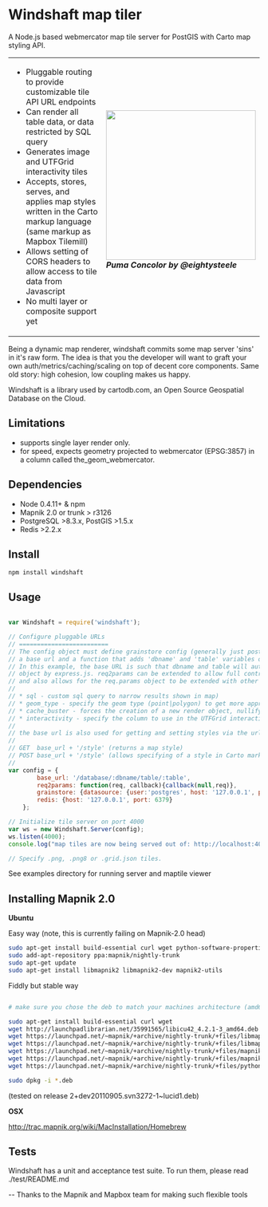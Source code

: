 Windshaft map tiler
===================

A Node.js based webmercator map tile server for PostGIS with Carto map styling API.

<table>
<tr>
<td>
<ul>
<li>Pluggable routing to provide customizable tile API URL endpoints</li>
<li>Can render all table data, or data restricted by SQL query</li>
<li>Generates image and UTFGrid interactivity tiles</li>
<li>Accepts, stores, serves, and applies map styles written in the Carto markup language (same markup as Mapbox Tilemill)</li>
<li>Allows setting of CORS headers to allow access to tile data from Javascript</li>
<li>No multi layer or composite support yet</li>
</td>
<td>
<span style="float:right;width:300px;">
<img src="https://github.com/Vizzuality/Windshaft/raw/master/examples/puma_concolor.png" width="300"/>
<h5 style="color#666; margin-top:0;">Puma Concolor by @eightysteele</h5>
</span>
<br>
</td>
</table>

Being a dynamic map renderer, windshaft commits some map server 'sins' in it's raw form. The idea is that you the developer will want to graft your own auth/metrics/caching/scaling on top of decent core components. Same old story: high cohesion, low coupling makes us happy.

Windshaft is a library used by cartodb.com, an Open Source Geospatial Database on the Cloud.


Limitations
-----------
* supports single layer render only.
* for speed, expects geometry projected to webmercator (EPSG:3857) in a column called the_geom_webmercator.


Dependencies
------------
* Node 0.4.11+ & npm
* Mapnik 2.0 or trunk > r3126
* PostgreSQL >8.3.x, PostGIS >1.5.x
* Redis >2.2.x


Install
-------
```
npm install windshaft
```


Usage
-----
```javascript

var Windshaft = require('windshaft');

// Configure pluggable URLs
// =========================
// The config object must define grainstore config (generally just postgres connection details), redis config,
// a base url and a function that adds 'dbname' and 'table' variables onto the Express.js req.params object.
// In this example, the base URL is such that dbname and table will automatically be added to the req.params
// object by express.js. req2params can be extended to allow full control over the specifying of dbname and table,
// and also allows for the req.params object to be extended with other variables, such as:
//
// * sql - custom sql query to narrow results shown in map)
// * geom_type - specify the geom type (point|polygon) to get more appropriate default styles
// * cache_buster - forces the creation of a new render object, nullifying existing metatile caches
// * interactivity - specify the column to use in the UTFGrid interactivity layer (defaults to null)
//
// the base url is also used for getting and setting styles via the urls:
//
// GET  base_url + '/style' (returns a map style)
// POST base_url + '/style' (allows specifying of a style in Carto markup in the 'style' form variable).
//
var config = {
        base_url: '/database/:dbname/table/:table',
        req2params: function(req, callback){callback(null,req)},
        grainstore: {datasource: {user:'postgres', host: '127.0.0.1', port: 5432}}, //see grainstore npm for other options
        redis: {host: '127.0.0.1', port: 6379}
    };

// Initialize tile server on port 4000
var ws = new Windshaft.Server(config);
ws.listen(4000);
console.log("map tiles are now being served out of: http://localhost:4000" + config.base_url + '/:z/:x/:y.*');

// Specify .png, .png8 or .grid.json tiles.
```

See examples directory for running server and maptile viewer


Installing Mapnik 2.0
----------------------

**Ubuntu**

Easy way (note, this is currently failing on Mapnik-2.0 head)

```bash
sudo apt-get install build-essential curl wget python-software-properties
sudo add-apt-repository ppa:mapnik/nightly-trunk
sudo apt-get update
sudo apt-get install libmapnik2 libmapnik2-dev mapnik2-utils
```

Fiddly but stable way

```bash

# make sure you chose the deb to match your machines architecture (amd64 or i386)

sudo apt-get install build-essential curl wget
wget http://launchpadlibrarian.net/35991565/libicu42_4.2.1-3_amd64.deb
wget https://launchpad.net/~mapnik/+archive/nightly-trunk/+files/libmapnik2-dev_2%2Bdev20110905.svn3272-1~lucid1_amd64.deb
wget https://launchpad.net/~mapnik/+archive/nightly-trunk/+files/libmapnik2_2%2Bdev20110905.svn3272-1~lucid1_amd64.deb
wget https://launchpad.net/~mapnik/+archive/nightly-trunk/+files/mapnik2-doc_2%2Bdev20110905.svn3272-1~lucid1_all.deb
wget https://launchpad.net/~mapnik/+archive/nightly-trunk/+files/mapnik2-utils_2%2Bdev20110905.svn3272-1~lucid1_amd64.deb
wget https://launchpad.net/~mapnik/+archive/nightly-trunk/+files/python-mapnik2_2%2Bdev20110905.svn3272-1~lucid1_amd64.deb

sudo dpkg -i *.deb
```

(tested on release 2+dev20110905.svn3272-1~lucid1.deb)

**OSX**

http://trac.mapnik.org/wiki/MacInstallation/Homebrew


Tests
-----

Windshaft has a unit and acceptance test suite. To run them, please read ./test/README.md



--
Thanks to the Mapnik and Mapbox team for making such flexible tools


